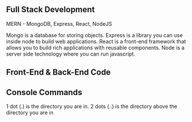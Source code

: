 ## Full Stack Development

MERN - MongoDB, Express, React, NodeJS

Mongo is a database for storing objects. 
Express is a library you can use inside node to build web applications. 
React is a front-end framework that allows you to build rich applications with reusable components. 
Node is a server side technology where you can run javascript. 

## Front-End & Back-End Code 


## Console Commands 
1 dot (.) is the directory you are in. 
2 dots (..) is the directory above the directory you are in 


